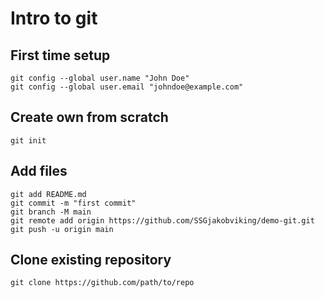 # Intro to git


## First time setup
```
git config --global user.name "John Doe"  
git config --global user.email "johndoe@example.com"
```

## Create own from scratch
```
git init
```

## Add files 
```
git add README.md  
git commit -m "first commit"  
git branch -M main  
git remote add origin https://github.com/SSGjakobviking/demo-git.git  
git push -u origin main
```

## Clone existing repository
```
git clone https://github.com/path/to/repo
```